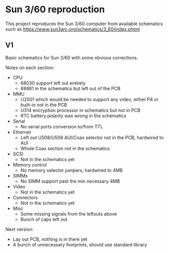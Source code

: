 # Sun 3/60 reproduction
This project reproduces the Sun 3/60 computer from available schematics such as https://www.sun3arc.org/schematics/3_60/index.phtml
## V1
Basic schematics for Sun 3/60 with some obvious corrections.

Notes on each section:
- CPU
  - 68030 support left out entirely
  - 68881 in the schematics but left out of the PCB
- MMU
  - U2001 which would be needed to support any video, either P4 or built-in not in the PCB
  - U314 encryption processor in schematics but not in PCB
  - RTC battery polarity was wrong in the schematics
- Serial
  - No serial ports conversion to/from TTL
- Ethernet
  - Left out U508/U508 AUI/Coax selector not in the PCB, hardwired to AUI
  - Whole Coax section not in the schematics
- SCSI
  - Not in the schematics yet
- Memory control
  - No memory selector jumpers, hardwired to 4MB
- SIMMs
  - No SIMM support past the min necessary 4MB
- Video
  - Not in the schematics yet
- Connectors
  - Not in the schematics yet
- Misc
  - Some missing signals from the leftouts above
  - Bunch of caps left out

Next version:
- Lay out PCB, nothing is in there yet
- A bunch of unnecessary footprints, should use standard library
